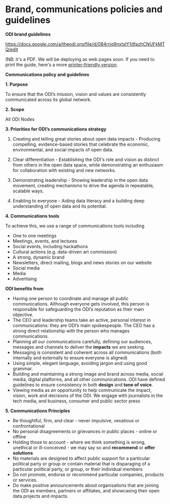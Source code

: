 # Brand, communications policies and guidelines

**ODI brand guidelines**

https://docs.google.com/a/theodi.org/file/d/0B4rriq9nxtslY1dfazhCNUFkMTQ/edit

(NB: it's a PDF. We will be deploying as web pages soon. If you need to print the guide, here's a more [printer-friendly version](https://docs.google.com/a/theodi.org/file/d/0B4rriq9nxtslTUNKYkRpaldwUWc/edit?usp=sharing ).

**Communications policy and guidelines**

**1. Purpose**

To ensure that the ODI’s mission, vision and values are consistently communicated across its global network.

**2. Scope**

All ODI Nodes

**3. Priorities for ODI’s communications strategy**

1. Creating and telling great stories about open data impacts - Producing compelling, evidence-based stories that celebrate the economic, environmental, and social impacts of open data.

1. Clear differentiation -  Establishing the ODI's role and vision as distinct from others in the open data space, while demonstrating an enthusiasm for collaboration with existing and new networks.

1. Demonstrating leadership - Showing leadership in the open data movement, creating mechanisms to drive the agenda in repeatable, scalable ways.

1. Enabling to everyone - Aiding data literacy and a building deep understanding of 
open data and its potential.

**4. Communications tools** 

To achieve this, we use a range of communications tools including
		
- One to one meetings
- Meetings, events, and lectures
- Social events, including hackathons
- Cultural actions (e.g. data-driven art commission)
- A strong, dynamic brand
- Newsletters, direct mailing, blogs and news stories on our website
- Social media
- Media
- Advertising

**ODI benefits from**	

- Having one person to coordinate and manage all public communications. Although everyone gets involved, this person is responsible for safeguarding the ODI’s reputation as their main objective.
- The CEO and leadership teams take an active, personal interest in communications: they are ODI’s main spokespeople. The CEO has a strong direct relationship with the person who manages communications.
- Planning all our communications carefully, defining our audiences, messages and channels to deliver the **impacts** we are seeking. 
- Messaging is consistent and coherent across all communications (both internally and externally to ensure everyone is aligned)
- Using simple, elegant language, avoiding jargon and using good grammar.
- Building and maintaining a strong image and brand across media, social media, digital platforms, and all other communications. ODI have defined guidelines to ensure consistency in both **design** and **tone of voice**.
- Viewing media as an opportunity to help communicate the impact, vision, work and decisions of the ODI. We engage with journalists in the tech media, and business, consumer and public sector press
 

**5. Communications Principles**

- Be thoughtful, firm, and clear - never impulsive, vexatious or confrontational
- No personal disagreements or grievances in public places - online or offline
- Holding those to account - where we think something is wrong, unethical or ill-conceived - we may say so and **recommend** or **offer solutions**
- No materials are designed to affect public support for a particular political party or group or contain material that is disparaging of a particular political party, or group, or their individual members
- Do not promote, endorse or recommend particular companies, products or services. 
- Do make positive announcements about organisations that are joining the ODI as members, partners or affiliates, and showcasing their open data projects and impacts.
